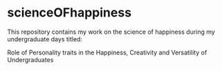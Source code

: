 # scienceOFhappiness
This repository contains my work on the science of happiness during my undergraduate days titled:

Role of Personality traits in the Happiness, Creativity and Versatility of Undergraduates
